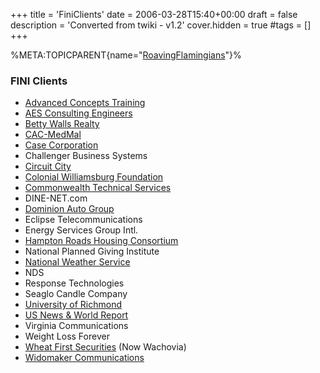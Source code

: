 +++
title = 'FiniClients'
date = 2006-03-28T15:40+00:00
draft = false
description = 'Converted from twiki - v1.2'
cover.hidden = true
#tags = []
+++

%META:TOPICPARENT{name="[RoavingFlamingians](RoavingFlamingians "wikilink")"}%

### FINI Clients

- [Advanced Concepts Training](http://www.actisit.com/)
- [AES Consulting Engineers](http://www.aesva.com/)
- [Betty Walls Realty](http://www.bettywalls.com/)
- [CAC-MedMal](http://www.cac-medmal.com/)
- [Case Corporation](http://www.caseih.com/)
- Challenger Business Systems
- [Circuit City](http://www.circuitcity.com/)
- [Colonial Williamsburg
  Foundation](http://www.colonialwilliamsburg.com/)
- [Commonwealth Technical Services](http://www.ctsi.net/)
- DINE-NET.com
- [Dominion Auto Group](http://www.dominionautogroup.com/)
- Eclipse Telecommunications
- Energy Services Group Intl.
- [Hampton Roads Housing Consortium](http://hamptonroadshousing.org/)
- National Planned Giving Institute
- [National Weather Service](http://www.nws.noaa.gov/)
- NDS
- Response Technologies
- Seaglo Candle Company
- [University of Richmond](http://www.richmond.edu/)
- [US News & World Report](http://www.usnews.com/)
- Virginia Communications
- Weight Loss Forever
- [Wheat First Securities](http://www.wachovia.com/) (Now Wachovia)
- [Widomaker Communications](http://www.widomaker.com/)
